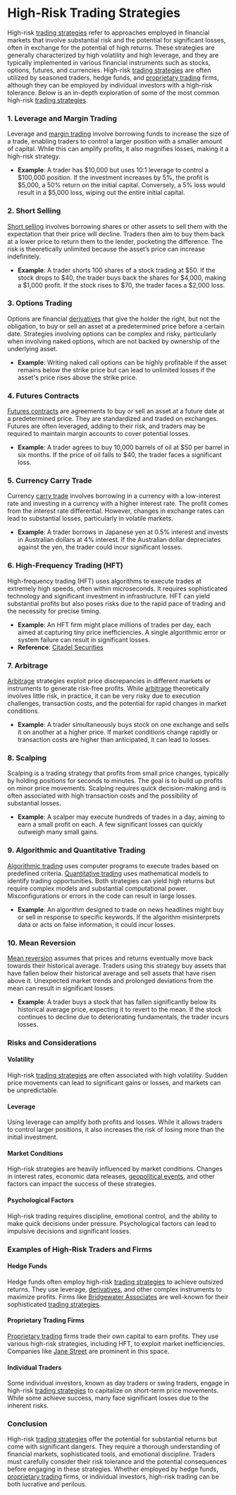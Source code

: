# High-Risk Trading Strategies

High-risk [trading strategies](../t/trading_strategies.md) refer to approaches employed in financial markets that involve substantial risk and the potential for significant losses, often in exchange for the potential of high returns. These strategies are generally characterized by high volatility and high leverage, and they are typically implemented in various financial instruments such as stocks, options, futures, and currencies. High-risk [trading strategies](../t/trading_strategies.md) are often utilized by seasoned traders, hedge funds, and [proprietary trading](../p/proprietary_trading.md) firms, although they can be employed by individual investors with a high-risk tolerance. Below is an in-depth exploration of some of the most common high-risk [trading strategies](../t/trading_strategies.md).

### 1. Leverage and Margin Trading

Leverage and [margin trading](../m/margin_trading.md) involve borrowing funds to increase the size of a trade, enabling traders to control a larger position with a smaller amount of capital. While this can amplify profits, it also magnifies losses, making it a high-risk strategy.

- **Example**: A trader has $10,000 but uses 10:1 leverage to control a $100,000 position. If the investment increases by 5%, the profit is $5,000, a 50% return on the initial capital. Conversely, a 5% loss would result in a $5,000 loss, wiping out the entire initial capital.

### 2. Short Selling

[Short selling](../s/short_selling.md) involves borrowing shares or other assets to sell them with the expectation that their price will decline. Traders then aim to buy them back at a lower price to return them to the lender, pocketing the difference. The risk is theoretically unlimited because the asset’s price can increase indefinitely.

- **Example**: A trader shorts 100 shares of a stock trading at $50. If the stock drops to $40, the trader buys back the shares for $4,000, making a $1,000 profit. If the stock rises to $70, the trader faces a $2,000 loss.

### 3. Options Trading

Options are financial [derivatives](../d/derivatives.md) that give the holder the right, but not the obligation, to buy or sell an asset at a predetermined price before a certain date. Strategies involving options can be complex and risky, particularly when involving naked options, which are not backed by ownership of the underlying asset.

- **Example**: Writing naked call options can be highly profitable if the asset remains below the strike price but can lead to unlimited losses if the asset's price rises above the strike price.

### 4. Futures Contracts

[Futures contracts](../f/futures_contracts.md) are agreements to buy or sell an asset at a future date at a predetermined price. They are standardized and traded on exchanges. Futures are often leveraged, adding to their risk, and traders may be required to maintain margin accounts to cover potential losses.

- **Example**: A trader agrees to buy 10,000 barrels of oil at $50 per barrel in six months. If the price of oil falls to $40, the trader faces a significant loss.

### 5. Currency Carry Trade

Currency [carry trade](../c/carry_trade.md) involves borrowing in a currency with a low-interest rate and investing in a currency with a higher interest rate. The profit comes from the interest rate differential. However, changes in exchange rates can lead to substantial losses, particularly in volatile markets.

- **Example**: A trader borrows in Japanese yen at 0.5% interest and invests in Australian dollars at 4% interest. If the Australian dollar depreciates against the yen, the trader could incur significant losses.

### 6. High-Frequency Trading (HFT)

High-frequency trading (HFT) uses algorithms to execute trades at extremely high speeds, often within microseconds. It requires sophisticated technology and significant investment in infrastructure. HFT can yield substantial profits but also poses risks due to the rapid pace of trading and the necessity for precise timing.

- **Example**: An HFT firm might place millions of trades per day, each aimed at capturing tiny price inefficiencies. A single algorithmic error or system failure can result in significant losses.
- **Reference**: [Citadel Securities](https://www.citadelsecurities.com/)

### 7. Arbitrage

[Arbitrage](../a/arbitrage.md) strategies exploit price discrepancies in different markets or instruments to generate risk-free profits. While [arbitrage](../a/arbitrage.md) theoretically involves little risk, in practice, it can be very risky due to execution challenges, transaction costs, and the potential for rapid changes in market conditions.

- **Example**: A trader simultaneously buys stock on one exchange and sells it on another at a higher price. If market conditions change rapidly or transaction costs are higher than anticipated, it can lead to losses.

### 8. Scalping

Scalping is a trading strategy that profits from small price changes, typically by holding positions for seconds to minutes. The goal is to build up profits on minor price movements. Scalping requires quick decision-making and is often associated with high transaction costs and the possibility of substantial losses.

- **Example**: A scalper may execute hundreds of trades in a day, aiming to earn a small profit on each. A few significant losses can quickly outweigh many small gains.

### 9. Algorithmic and Quantitative Trading

[Algorithmic trading](../a/algorithmic_trading.md) uses computer programs to execute trades based on predefined criteria. [Quantitative trading](../q/quantitative_trading.md) uses mathematical models to identify trading opportunities. Both strategies can yield high returns but require complex models and substantial computational power. Misconfigurations or errors in the code can result in large losses.

- **Example**: An algorithm designed to trade on news headlines might buy or sell in response to specific keywords. If the algorithm misinterprets data or acts on false information, it could incur losses.

### 10. Mean Reversion

[Mean reversion](../m/mean_reversion.md) assumes that prices and returns eventually move back towards their historical average. Traders using this strategy buy assets that have fallen below their historical average and sell assets that have risen above it. Unexpected market trends and prolonged deviations from the mean can result in significant losses.

- **Example**: A trader buys a stock that has fallen significantly below its historical average price, expecting it to revert to the mean. If the stock continues to decline due to deteriorating fundamentals, the trader incurs losses.

### Risks and Considerations

#### Volatility

High-risk [trading strategies](../t/trading_strategies.md) are often associated with high volatility. Sudden price movements can lead to significant gains or losses, and markets can be unpredictable.

#### Leverage

Using leverage can amplify both profits and losses. While it allows traders to control larger positions, it also increases the risk of losing more than the initial investment.

#### Market Conditions

High-risk strategies are heavily influenced by market conditions. Changes in interest rates, economic data releases, [geopolitical events](../g/geopolitical_events.md), and other factors can impact the success of these strategies.

#### Psychological Factors

High-risk trading requires discipline, emotional control, and the ability to make quick decisions under pressure. Psychological factors can lead to impulsive decisions and significant losses.

### Examples of High-Risk Traders and Firms

#### Hedge Funds

Hedge funds often employ high-risk [trading strategies](../t/trading_strategies.md) to achieve outsized returns. They use leverage, [derivatives](../d/derivatives.md), and other complex instruments to maximize profits. Firms like [Bridgewater Associates](https://www.bridgewater.com/) are well-known for their sophisticated [trading strategies](../t/trading_strategies.md).

#### Proprietary Trading Firms

[Proprietary trading](../p/proprietary_trading.md) firms trade their own capital to earn profits. They use various high-risk strategies, including HFT, to exploit market inefficiencies. Companies like [Jane Street](https://www.janestreet.com/) are prominent in this space.

#### Individual Traders

Some individual investors, known as day traders or swing traders, engage in high-risk [trading strategies](../t/trading_strategies.md) to capitalize on short-term price movements. While some achieve success, many face significant losses due to the inherent risks.

### Conclusion

High-risk [trading strategies](../t/trading_strategies.md) offer the potential for substantial returns but come with significant dangers. They require a thorough understanding of financial markets, sophisticated tools, and emotional discipline. Traders must carefully consider their risk tolerance and the potential consequences before engaging in these strategies. Whether employed by hedge funds, [proprietary trading](../p/proprietary_trading.md) firms, or individual investors, high-risk trading can be both lucrative and perilous.
